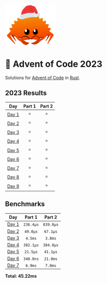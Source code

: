 <img src="./.assets/christmas_ferris.png" width="164">

# 🎄 Advent of Code 2023

Solutions for [Advent of Code](https://adventofcode.com/) in [Rust](https://www.rust-lang.org/).

<!--- advent_readme_stars table --->
## 2023 Results

| Day | Part 1 | Part 2 |
| :---: | :---: | :---: |
| [Day 1](https://adventofcode.com/2023/day/1) | ⭐ | ⭐ |
| [Day 2](https://adventofcode.com/2023/day/2) | ⭐ | ⭐ |
| [Day 3](https://adventofcode.com/2023/day/3) | ⭐ | ⭐ |
| [Day 4](https://adventofcode.com/2023/day/4) | ⭐ | ⭐ |
| [Day 5](https://adventofcode.com/2023/day/5) | ⭐ | ⭐ |
| [Day 6](https://adventofcode.com/2023/day/6) | ⭐ | ⭐ |
| [Day 7](https://adventofcode.com/2023/day/7) | ⭐ | ⭐ |
| [Day 8](https://adventofcode.com/2023/day/8) | ⭐ | ⭐ |
| [Day 9](https://adventofcode.com/2023/day/9) | ⭐ | ⭐ |
<!--- advent_readme_stars table --->

<!--- benchmarking table --->
## Benchmarks

| Day | Part 1 | Part 2 |
| :---: | :---: | :---:  |
| [Day 1](./src/bin/01.rs) | `236.4µs` | `839.0µs` |
| [Day 2](./src/bin/02.rs) | `49.0µs` | `67.1µs` |
| [Day 3](./src/bin/03.rs) | `4.5ms` | `3.8ms` |
| [Day 4](./src/bin/04.rs) | `382.1µs` | `384.8µs` |
| [Day 5](./src/bin/05.rs) | `21.5µs` | `41.1µs` |
| [Day 6](./src/bin/06.rs) | `340.0ns` | `21.0ms` |
| [Day 7](./src/bin/07.rs) | `6.9ms` | `7.0ms` |

**Total: 45.22ms**
<!--- benchmarking table --->
